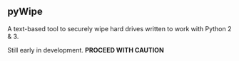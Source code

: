 ## pyWipe

A text-based tool to securely wipe hard drives written to work with Python 2 & 3.

Still early in development. **PROCEED WITH CAUTION** 
